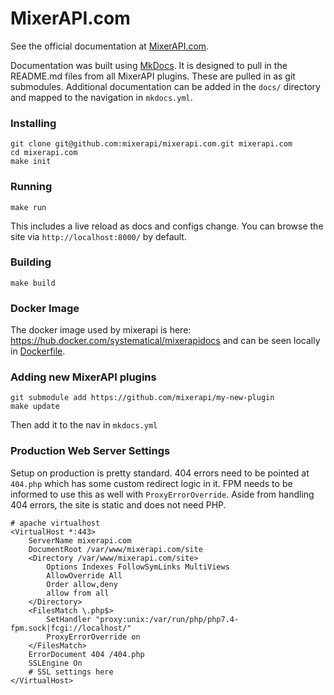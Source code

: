 # MixerAPI.com

See the official documentation at [MixerAPI.com](https://mixerapi.com). 

Documentation was built using [MkDocs](https://squidfunk.github.io/mkdocs-material/). It is designed to pull in the 
README.md files from all MixerAPI plugins. These are pulled in as git submodules. Additional documentation 
can be added in the `docs/` directory and mapped to the navigation in `mkdocs.yml`.

### Installing

```console
git clone git@github.com:mixerapi/mixerapi.com.git mixerapi.com
cd mixerapi.com
make init
```

### Running

```console
make run
```

This includes a live reload as docs and configs change. You can browse the site via `http://localhost:8000/` by default.

### Building

```console
make build
```

### Docker Image

The docker image used by mixerapi is here: https://hub.docker.com/systematical/mixerapidocs and can be seen locally 
in [Dockerfile](Dockerfile).

### Adding new MixerAPI plugins

```console
git submodule add https://github.com/mixerapi/my-new-plugin
make update
```

Then add it to the nav in `mkdocs.yml`

### Production Web Server Settings

Setup on production is pretty standard. 404 errors need to be pointed at `404.php` which has some custom redirect 
logic in it. FPM needs to be informed to use this as well with `ProxyErrorOverride`. Aside from handling 404 errors, 
the site is static and does not need PHP.

```
# apache virtualhost
<VirtualHost *:443>
    ServerName mixerapi.com
    DocumentRoot /var/www/mixerapi.com/site
    <Directory /var/www/mixerapi.com/site>
        Options Indexes FollowSymLinks MultiViews
        AllowOverride All
        Order allow,deny
        allow from all
    </Directory>
    <FilesMatch \.php$>
        SetHandler "proxy:unix:/var/run/php/php7.4-fpm.sock|fcgi://localhost/"
        ProxyErrorOverride on
    </FilesMatch>
    ErrorDocument 404 /404.php
    SSLEngine On
    # SSL settings here
</VirtualHost>
```